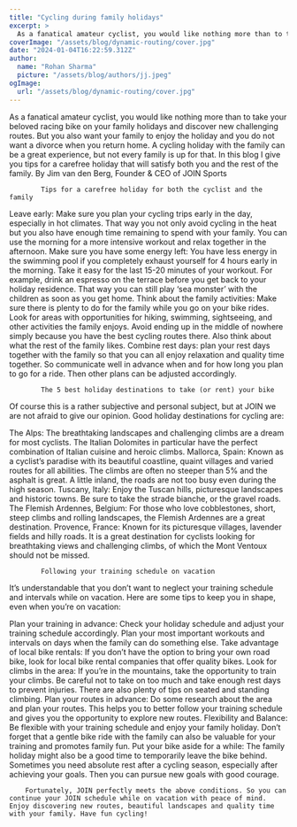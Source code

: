 ```yaml
---
title: "Cycling during family holidays"
excerpt: >
  As a fanatical amateur cyclist, you would like nothing more than to take your beloved racing bike on your family holidays and discover new challenging routes. But you also want your family to enjoy th
coverImage: "/assets/blog/dynamic-routing/cover.jpg"
date: "2024-01-04T16:22:59.312Z"
author:
  name: "Rohan Sharma"
  picture: "/assets/blog/authors/jj.jpeg"
ogImage:
  url: "/assets/blog/dynamic-routing/cover.jpg"
---
```


As a fanatical amateur cyclist, you would like nothing more than to take your beloved racing bike on your family holidays and discover new challenging routes. But you also want your family to enjoy the holiday and you do not want a divorce when you return home. A cycling holiday with the family can be a great experience, but not every family is up for that. In this blog I give you tips for a carefree holiday that will satisfy both you and the rest of the family.
By Jim van den Berg, Founder & CEO of JOIN Sports

		
			Tips for a carefree holiday for both the cyclist and the family

Leave early: Make sure you plan your cycling trips early in the day, especially in hot climates. That way you not only avoid cycling in the heat but you also have enough time remaining to spend with your family. You can use the morning for a more intensive workout and relax together in the afternoon.
Make sure you have some energy left: You have less energy in the swimming pool if you completely exhaust yourself for 4 hours early in the morning. Take it easy for the last 15-20 minutes of your workout. For example, drink an espresso on the terrace before you get back to your holiday residence. That way you can still play ‘sea monster’ with the children as soon as you get home.
Think about the family activities: Make sure there is plenty to do for the family while you go on your bike rides. Look for areas with opportunities for hiking, swimming, sightseeing, and other activities the family enjoys. Avoid ending up in the middle of nowhere simply because you have the best cycling routes there. Also think about what the rest of the family likes.
Combine rest days: plan your rest days together with the family so that you can all enjoy relaxation and quality time together. So communicate well in advance when and for how long you plan to go for a ride. Then other plans can be adjusted accordingly.


		
			The 5 best holiday destinations to take (or rent) your bike
Of course this is a rather subjective and personal subject, but at JOIN we are not afraid to give our opinion. Good holiday destinations for cycling are:

The Alps: The breathtaking landscapes and challenging climbs are a dream for most cyclists. The Italian Dolomites in particular have the perfect combination of Italian cuisine and heroic climbs.
Mallorca, Spain: Known as a cyclist’s paradise with its beautiful coastline, quaint villages and varied routes for all abilities. The climbs are often no steeper than 5% and the asphalt is great. A little inland, the roads are not too busy even during the high season.
Tuscany, Italy: Enjoy the Tuscan hills, picturesque landscapes and historic towns. Be sure to take the strade bianche, or the gravel roads.
The Flemish Ardennes, Belgium: For those who love cobblestones, short, steep climbs and rolling landscapes, the Flemish Ardennes are a great destination.
Provence, France: Known for its picturesque villages, lavender fields and hilly roads. It is a great destination for cyclists looking for breathtaking views and challenging climbs, of which the Mont Ventoux should not be missed.


		
			Following your training schedule on vacation
It’s understandable that you don’t want to neglect your training schedule and intervals while on vacation. Here are some tips to keep you in shape, even when you’re on vacation:

Plan your training in advance: Check your holiday schedule and adjust your training schedule accordingly. Plan your most important workouts and intervals on days when the family can do something else.
Take advantage of local bike rentals: If you don’t have the option to bring your own road bike, look for local bike rental companies that offer quality bikes.
Look for climbs in the area: If you’re in the mountains, take the opportunity to train your climbs. Be careful not to take on too much and take enough rest days to prevent injuries. There are also plenty of tips on seated and standing climbing.
Plan your routes in advance: Do some research about the area and plan your routes. This helps you to better follow your training schedule and gives you the opportunity to explore new routes.
Flexibility and Balance: Be flexible with your training schedule and enjoy your family holiday. Don’t forget that a gentle bike ride with the family can also be valuable for your training and promotes family fun.
Put your bike aside for a while: The family holiday might also be a good time to temporarily leave the bike behind. Sometimes you need absolute rest after a cycling season, especially after achieving your goals. Then you can pursue new goals with good courage.


		
		Fortunately, JOIN perfectly meets the above conditions. So you can continue your JOIN schedule while on vacation with peace of mind. Enjoy discovering new routes, beautiful landscapes and quality time with your family. Have fun cycling!